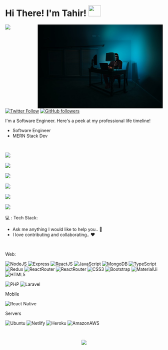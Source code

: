 <h1>Hi There! I'm Tahir! <img src="https://media.giphy.com/media/xonOzxf2M8hNu/giphy.gif" width="40" height="35"></h1>

<img align='right' src="/picture.jpg" width="400">

![](https://komarev.com/ghpvc/?username=tahirakbar1&style=flat-square)
[![Twitter Follow](https://img.shields.io/twitter/follow/its_Tahirr?style=social)](https://twitter.com/Its_Tahirr)
[![GitHub followers](https://img.shields.io/github/followers/tahirakbar1?style=social)](https://github.com/tahirakbar1)

I'm a Software Engineer. Here's a peek at my professional life timeline!

- Software Engineer 
- MERN Stack Dev


[<br><p align='left'> <img src="https://img.shields.io/badge/website-tahirakbar1.github.io-black?style=for-the-badge&logo=appveyor"/>][1]

[<img src="https://img.shields.io/badge/email-tahirakbar333@gmail.com-red?style=for-the-badge&logo=google"/>][2]

[<img src="https://img.shields.io/badge/linkedin-tahirakbar4-blue?style=for-the-badge&logo=linkedin"/>][3]

[<img src="https://img.shields.io/badge/twitter-its_Tahirr-lightblue?style=for-the-badge&logo=twitter"/>][4]

[<img src="https://img.shields.io/badge/stackoverflow-Tahir-blue?style=for-the-badge&logo=stackoverflow"/></p>][5]

[<img src="https://img.shields.io/badge/gitlab-Tahirakbar-blue?style=for-the-badge&logo=gitlab"/></p>][6]

 [1]: https://tahirakbar1.github.io/
 [2]: mailto:tahirakbar333@gmail.com
 [3]: https://www.linkedin.com/in/tahirakbar4/
 [4]: https://twitter.com/its_Tahirr
 [5]: https://stackoverflow.com/users/9527069/tahir
 [6]: https://gitlab.com/tahirakbar

💻 : Tech Stack: 

 - Ask me anything I would like to help you.. 💬
 - I love contributing and collaborating.. ❤️

<br/>

Web:

![NodeJS](https://img.shields.io/badge/Node.js-43853D?style=for-the-badge&logo=node.js&logoColor=white)
![Express](https://img.shields.io/badge/Express.js-404D59?style=for-the-badge)
![ReactJS](https://img.shields.io/badge/React-20232A?style=for-the-badge&logo=react&logoColor=61DAFB)
![JavaScript](https://img.shields.io/badge/JavaScript-F7DF1E?style=for-the-badge&logo=javascript&logoColor=black)
![MongoDB](https://img.shields.io/badge/MongoDB-4EA94B?style=for-the-badge&logo=mongodb&logoColor=white)
![TypeScript](https://img.shields.io/badge/TypeScript-007ACC?style=for-the-badge&logo=typescript&logoColor=white)
![Redux](https://img.shields.io/badge/Redux-593D88?style=for-the-badge&logo=redux&logoColor=white)
![ReactRouter](https://img.shields.io/badge/React_Router-CA4245?style=for-the-badge&logo=react-router&logoColor=white)
![ReactRouter](https://img.shields.io/badge/jQuery-0769AD?style=for-the-badge&logo=jquery&logoColor=white)
![CSS3](https://img.shields.io/badge/css3-%231572B6.svg?style=for-the-badge&logo=css3&logoColor=white)
![Bootstrap](https://img.shields.io/badge/Bootstrap-563D7C?style=for-the-badge&logo=bootstrap&logoColor=white)
![MaterialUi](https://img.shields.io/badge/Material--UI-0081CB?style=for-the-badge&logo=material-ui&logoColor=white)
![HTML5](https://img.shields.io/badge/html5-%23E34F26.svg?style=for-the-badge&logo=html5&logoColor=white)

![PHP](https://img.shields.io/badge/PHP-777BB4?style=for-the-badge&logo=php&logoColor=white)
![Laravel](https://img.shields.io/badge/Laravel-FF2D20?style=for-the-badge&logo=laravel&logoColor=white)


Mobile 

![React Native](https://img.shields.io/badge/React_Native-20232A?style=for-the-badge&logo=react&logoColor=61DAFB)

Servers

![Ubuntu](https://img.shields.io/badge/Ubuntu-E95420?style=for-the-badge&logo=ubuntu&logoColor=white)
![Netlify](https://img.shields.io/badge/Netlify-00C7B7?style=for-the-badge&logo=netlify&logoColor=white)
![Heroku](https://img.shields.io/badge/Heroku-430098?style=for-the-badge&logo=heroku&logoColor=white)
![AmazonAWS](https://img.shields.io/badge/Amazon_AWS-232F3E?style=for-the-badge&logo=amazon-aws&logoColor=white)

 
<br/>


<p align="center"><img src="https://github-readme-streak-stats.herokuapp.com/?user=tahirakbar1&theme=dark&ring=FFB19A&hide_border=true&currStreakNum=F6A085&fire=F6A085&currStreakLabel=F6A085"></p>


 
